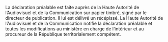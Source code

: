La déclaration préalable est faite auprès de la Haute Autorité de l’Audiovisuel et de la Communication sur papier timbré, signé par le directeur de publication. Il lui est délivré un récépissé.
La Haute Autorité de l’Audiovisuel et de la Communication notifie la déclaration préalable et toutes les modifications au ministère en charge de l’intérieur et au procureur de la République territorialement compétent.